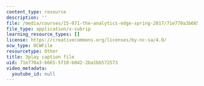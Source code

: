 ```yaml
---
content_type: resource
description: ''
file: /media/courses/15-071-the-analytics-edge-spring-2017/71e770a3b6655f10b0422ba1bb572573_5tCSR5L4nWI.vtt
file_type: application/x-subrip
learning_resource_types: []
license: https://creativecommons.org/licenses/by-nc-sa/4.0/
ocw_type: OCWFile
resourcetype: Other
title: 3play caption file
uid: 71e770a3-b665-5f10-b042-2ba1bb572573
video_metadata:
  youtube_id: null
---
```

